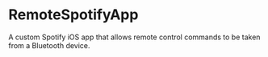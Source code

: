 RemoteSpotifyApp
================

A custom Spotify iOS app that allows remote control commands to be taken from a Bluetooth device.
